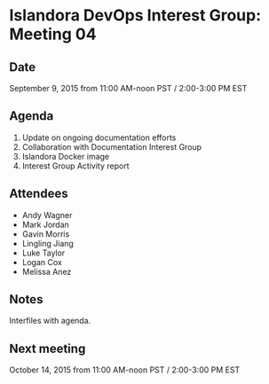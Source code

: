 # Islandora DevOps Interest Group: Meeting 04

## Date

September 9, 2015 from 11:00 AM-noon PST / 2:00-3:00 PM EST

## Agenda

1. Update on ongoing documentation efforts 
2. Collaboration with Documentation Interest Group
3. Islandora Docker image
4. Interest Group Activity report

## Attendees

* Andy Wagner
* Mark Jordan
* Gavin Morris
* Lingling Jiang
* Luke Taylor
* Logan Cox
* Melissa Anez

## Notes

Interfiles with agenda.

## Next meeting

October 14, 2015 from 11:00 AM-noon PST / 2:00-3:00 PM EST

